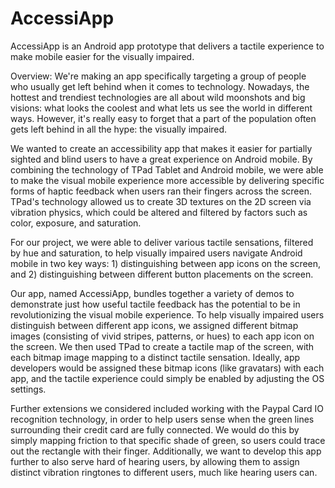 AccessiApp
==========

AccessiApp is an Android app prototype that delivers a tactile experience to make mobile easier for the visually impaired.

Overview:
We're making an app specifically targeting a group of people who usually get left behind when it comes to technology. Nowadays, the hottest and trendiest technologies are all about wild moonshots and big visions: what looks the coolest and what lets us see the world in different ways. However, it's really easy to forget that a part of the population often gets left behind in all the hype: the visually impaired.

We wanted to create an accessibility app that makes it easier for partially sighted and blind users to have a great experience on Android mobile. By combining the technology of TPad Tablet and Android mobile, we were able to make the visual mobile experience more accessible by delivering specific forms of haptic feedback when users ran their fingers across the screen. TPad's technology allowed us to create 3D textures on the 2D screen via vibration physics, which could be altered and filtered by factors such as color, exposure, and saturation.

For our project, we were able to deliver various tactile sensations, filtered by hue and saturation, to help visually impaired users navigate Android mobile in two key ways: 1) distinguishing between app icons on the screen, and 2) distinguishing between different button placements on the screen.

Our app, named AccessiApp, bundles together a variety of demos to demonstrate just how useful tactile feedback has the potential to be in revolutionizing the visual mobile experience. To help visually impaired users distinguish between different app icons, we assigned different bitmap images (consisting of vivid stripes, patterns, or hues) to each app icon on the screen. We then used TPad to create a tactile map of the screen, with each bitmap image mapping to a distinct tactile sensation. Ideally, app developers would be assigned these bitmap icons (like gravatars) with each app, and the tactile experience could simply be enabled by adjusting the OS settings.

Further extensions we considered included working with the Paypal Card IO recognition technology, in order to help users sense when the green lines surrounding their credit card are fully connected. We would do this by simply mapping friction to that specific shade of green, so users could trace out the rectangle with their finger. Additionally, we want to develop this app further to also serve hard of hearing users, by allowing them to assign distinct vibration ringtones to different users, much like hearing users can.

